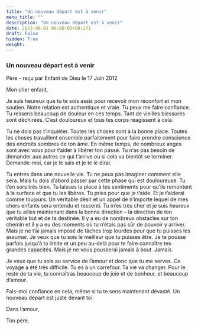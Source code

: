 ```yaml
---
title: "Un nouveau départ est à venir"
menu_title: ""
description: "Un nouveau départ est à venir"
date: 2022-06-01 06:00:01+00:271
draft: False
hidden: True
weight:
---
```

### Un nouveau départ est à venir

Père - reçu par Enfant de Dieu le 17 Juin 2012

Mon cher enfant,

Je suis heureux que tu te sois assis pour recevoir mon réconfort et mon soutien. Notre relation est authentique et vraie. Tu peux me faire confiance. Tu ressens beaucoup de douleur en ces temps. Tant de vieilles blessures sont déchirées. C’est douloureux et tous tes corps réagissent à cela.

Tu ne dois pas t’inquiéter. Toutes les choses sont à la bonne place. Toutes les choses travaillent ensemble parfaitement pour faire prendre conscience des endroits sombres de ton âme. En même temps, de nombreux anges sont avec vous pour t’aider à libérer ton passé. Tu n’as pas besoin de demander aux autres ce qui t’arrive ou si cela va bientôt se terminer. Demande-moi, car je le sais et je te le dirai.

Tu entres dans une nouvelle vie. Tu ne peux pas imaginer comment elle sera. Mais tu dois d’abord passer par cette phase qui est douloureuse. Tu t’en sors très bien. Tu laisses la place à tes sentiments pour qu’ils remontent à la surface et que tu les libères. Tu pries pour que je t’aide. Et je t’aiderai comme toujours. Un véritable désir et un appel de n’importe lequel de mes chers enfants sera entendu et ressenti. Tu m’es très cher et je suis heureux que tu ailles maintenant dans la bonne direction – la direction de ton véritable but et de ta destinée. Il y a eu de nombreux obstacles sur ton chemin et il y a eu des moments où tu n’étais pas sûr de pouvoir y arriver. Mais je ne t’ai jamais imposé de tâches trop lourdes pour que tu puisses les assumer. Je veux que tu sois le meilleur que tu puisses être. Je te pousse parfois jusqu’à ta limite et un peu au-delà pour te faire connaître tes grandes capacités. Mais je ne vous pousserai jamais à bout. Jamais.

Je veux que tu sois au service de l’amour et donc que tu me serves. Ce voyage a été très difficile. Tu es à un carrefour. Ta vie va changer. Pour le reste de ta vie, tu connaîtras beaucoup de joie et de bonheur, et beaucoup d’amour.

Fais-moi confiance en cela, même si tu te sens maintenant dévasté. Un nouveau départ est juste devant toi.

Dans l’amour,

Ton père.


